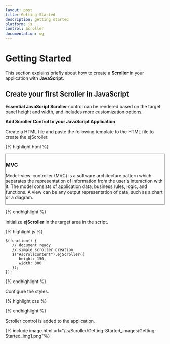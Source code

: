 ```yaml
---
layout: post
title: Getting-Started
description: getting started
platform: js
control: Scroller
documentation: ug
---
```


# Getting Started

This section explains briefly about how to create a **Scroller** in your application with **JavaScript**.

## Create your first Scroller in JavaScript

**Essential JavaScript Scroller** control can be rendered based on the target panel height and width, and includes more customization options.

**Add Scroller Control to your JavaScript Application**

Create a HTML file and paste the following template to the HTML file to create the ejScroller.

{% highlight html %}

<!DOCTYPE html>
<html>
   <head>
      <title>Getting Started Essential JS</title>
      <!-- Style sheet for default theme (flat azure) -->
      <link href="http://cdn.syncfusion.com/13.1.0.21/js/web/flat-azure/ej.web.all.min.css" rel="stylesheet" />
      <!--Scripts-->
      <script src="http://cdn.syncfusion.com/js/assets/external/jquery-1.10.2.min.js"></script>
      <script src="http://cdn.syncfusion.com/js/assets/external/jquery.globalize.min.js"></script>
      <script src="http://cdn.syncfusion.com/js/assets/external/jquery.easing.1.3.min.js"></script>
      <script src="http://cdn.syncfusion.com/13.1.0.21/js/web/ej.web.all.min.js"></script>
      <!--Add custom scripts here -->
   </head>
   <body>
      <!--Target area to apply Scroller.-->
      <div id="scrollcontent">
         <div>
            <!--Wrapper div for Scroller.-->
            <div class="innercontent">
               <!--Content div-->
               <h3>MVC </h3>
               <p>
                  Model–view–controller (MVC) is a software architecture pattern which
                  separates the representation of information from the user's interaction
                  with it. The model consists of application data, business rules, logic, and
                  functions. A view can be any output representation of data, such as a chart
                  or a diagram.
               </p>
            </div>
         </div>
      </div>
   </body>
</html>    

{% endhighlight %}



Initialize **ejScroller** in the target area in the script.

{% highlight js %}

    $(function() {
       // document ready
       // simple scroller creation
       $("#scrollcontent").ejScroller({
          height: 150,
          width: 300
       });
    });

{% endhighlight %}



Configure the styles.

{% highlight css %}
    
<style type="text/css">
   #innercontent {
   width: 400px;
   padding: 15px;
   }
   #scrollcontent {
   border: 1px solid grey;
   }
</style>

{% endhighlight %}



Scroller control is added to the application. 

{% include image.html url="/js/Scroller/Getting-Started_images/Getting-Started_img1.png"%}

